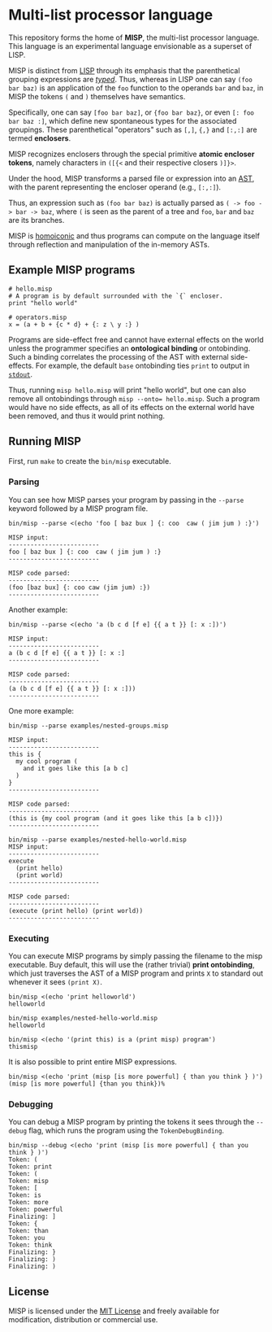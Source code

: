# Multi-list processor language

This repository forms the home of **MISP**, the multi-list processor language. This language
is an experimental language envisionable as a superset of LISP.

MISP is distinct from [LISP](https://en.wikipedia.org/wiki/Lisp_(programming_language)) through
its emphasis that the parenthetical grouping expressions are [*typed*](https://en.wikipedia.org/wiki/Type_theory).
Thus, whereas in LISP one can say `(foo bar baz)` is an application of the `foo` function to the
operands `bar` and `baz`, in MISP the tokens `(` and `)` themselves have semantics.

Specifically, one can say `[foo bar baz]`, or `{foo bar baz}`, or even `[: foo bar baz :]`, which
define new spontaneous types for the associated groupings. These parenthetical
"operators" such as `[,]`, `{,}` and `[:,:]` are termed **enclosers**.

MISP recognizes enclosers through the special primitive **atomic encloser tokens**,
namely characters in `([{<` and their respective closers `)]}>`. 

Under the hood, MISP transforms a parsed file or expression into an [AST](https://en.wikipedia.org/wiki/Abstract_syntax_tree),
with the parent representing the encloser operand (e.g., `[:,:]`).

Thus, an expression such as `(foo bar baz)` is actually parsed as `( -> foo -> bar -> baz`,
where `(` is seen as the parent of a tree and `foo`, `bar` and `baz` are its branches.

MISP is [homoiconic](https://en.wikipedia.org/wiki/Homoiconicity) and thus programs
can compute on the language itself through reflection and manipulation of the in-memory ASTs.

## Example MISP programs


```
# hello.misp
# A program is by default surrounded with the `{` encloser.
print "hello world"
```

```
# operators.misp
x = (a + b + {c * d} + {: z \ y :} )
```

Programs are side-effect free and cannot have external effects on the world unless
the programmer specifies an **ontological binding** or ontobinding. Such a binding correlates
the processing of the AST with external side-effects. For example, the
default `base` ontobinding ties `print` to output in [`stdout`](https://en.wikipedia.org/wiki/Standard_streams).

Thus, running `misp hello.misp` will print "hello world", but one
can also remove all ontobindings through `misp --onto= hello.misp`. Such
a program would have no side effects, as all of its effects on the external
world have been removed, and thus it would print nothing.

## Running MISP

First, run `make` to create the `bin/misp` executable.

### Parsing

You can see how MISP parses your program by passing in the `--parse` keyword
followed by a MISP program file.

```
bin/misp --parse <(echo 'foo [ baz bux ] {: coo  caw ( jim jum ) :}')

MISP input:
-------------------------
foo [ baz bux ] {: coo  caw ( jim jum ) :}
-------------------------

MISP code parsed:
-------------------------
(foo [baz bux] {: coo caw (jim jum) :})
-------------------------
```

Another example:

```
bin/misp --parse <(echo 'a (b c d [f e] {{ a t }} [: x :])')

MISP input:
-------------------------
a (b c d [f e] {{ a t }} [: x :]
-------------------------

MISP code parsed:
-------------------------
(a (b c d [f e] {{ a t }} [: x :]))
-------------------------
```

One more example:

```
bin/misp --parse examples/nested-groups.misp

MISP input:
-------------------------
this is {
  my cool program (
    and it goes like this [a b c]
  )
}
-------------------------

MISP code parsed:
-------------------------
(this is {my cool program (and it goes like this [a b c])})
-------------------------
```

```
bin/misp --parse examples/nested-hello-world.misp
MISP input:
-------------------------
execute
  (print hello)
  (print world)
-------------------------

MISP code parsed:
-------------------------
(execute (print hello) (print world))
-------------------------
```

### Executing

You can execute MISP programs by simply passing the filename to the misp executable.
Buy default, this will use the (rather trivial) **print ontobinding**, which just
traverses the AST of a MISP program and prints `X` to standard out whenever
it sees `(print X)`.

```
bin/misp <(echo 'print helloworld')
helloworld
```

```
bin/misp examples/nested-hello-world.misp
helloworld
```

```
bin/misp <(echo '(print this) is a (print misp) program')
thismisp
```

It is also possible to print entire MISP expressions.

```
bin/misp <(echo 'print (misp [is more powerful] { than you think } )')
(misp [is more powerful] {than you think})%
```

### Debugging

You can debug a MISP program by printing the tokens it sees through the `--debug` flag, which
runs the program using the `TokenDebugBinding`.

```
bin/misp --debug <(echo 'print (misp [is more powerful] { than you think } )')
Token: (
Token: print
Token: (
Token: misp
Token: [
Token: is
Token: more
Token: powerful
Finalizing: ]
Token: {
Token: than
Token: you
Token: think
Finalizing: }
Finalizing: )
Finalizing: )
```

## License

MISP is licensed under the [MIT License](LICENSE) and freely available for modification,
distribution or commercial use.

